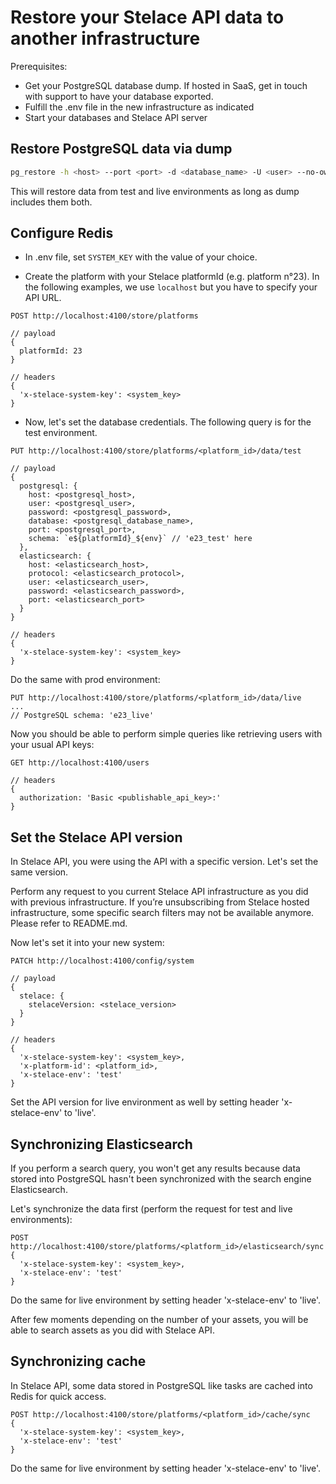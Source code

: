 # Restore your Stelace API data to another infrastructure

Prerequisites:
- Get your PostgreSQL database dump. If hosted in SaaS, get in touch with support to have your database exported.
- Fulfill the .env file in the new infrastructure as indicated
- Start your databases and Stelace API server

## Restore PostgreSQL data via dump

```sh
pg_restore -h <host> --port <port> -d <database_name> -U <user> --no-owner --role=<user> <dump_name>.dump
```

This will restore data from test and live environments as long as dump includes them both.

## Configure Redis

- In .env file, set `SYSTEM_KEY` with the value of your choice.

- Create the platform with your Stelace platformId (e.g. platform n°23).
In the following examples, we use `localhost` but you have to specify your API URL.

```
POST http://localhost:4100/store/platforms

// payload
{
  platformId: 23
}

// headers
{
  'x-stelace-system-key': <system_key>
}
```

- Now, let's set the database credentials. The following query is for the test environment.
```
PUT http://localhost:4100/store/platforms/<platform_id>/data/test

// payload
{
  postgresql: {
    host: <postgresql_host>,
    user: <postgresql_user>,
    password: <postgresql_password>,
    database: <postgresql_database_name>,
    port: <postgresql_port>,
    schema: `e${platformId}_${env}` // 'e23_test' here
  },
  elasticsearch: {
    host: <elasticsearch_host>,
    protocol: <elasticsearch_protocol>,
    user: <elasticsearch_user>,
    password: <elasticsearch_password>,
    port: <elasticsearch_port>
  }
}

// headers
{
  'x-stelace-system-key': <system_key>
}
```

Do the same with prod environment:
```
PUT http://localhost:4100/store/platforms/<platform_id>/data/live
...
// PostgreSQL schema: 'e23_live'
```

Now you should be able to perform simple queries like retrieving users with your usual API keys:
```
GET http://localhost:4100/users

// headers
{
  authorization: 'Basic <publishable_api_key>:'
}
```

## Set the Stelace API version

In Stelace API, you were using the API with a specific version. Let's set the same version.

Perform any request to you current Stelace API infrastructure as you did with previous infrastructure. If you’re unsubscribing from Stelace hosted infrastructure, some specific search filters may not be available anymore. Please refer to README.md.

Now let's set it into your new system:

```
PATCH http://localhost:4100/config/system

// payload
{
  stelace: {
    stelaceVersion: <stelace_version>
  }
}

// headers
{
  'x-stelace-system-key': <system_key>,
  'x-platform-id': <platform_id>,
  'x-stelace-env': 'test'
}
```

Set the API version for live environment as well by setting header 'x-stelace-env' to 'live'.

## Synchronizing Elasticsearch

If you perform a search query, you won't get any results because data stored into PostgreSQL hasn't been synchronized with the search engine Elasticsearch.

Let's synchronize the data first (perform the request for test and live environments):
```
POST http://localhost:4100/store/platforms/<platform_id>/elasticsearch/sync
{
  'x-stelace-system-key': <system_key>,
  'x-stelace-env': 'test'
}
```

Do the same for live environment by setting header 'x-stelace-env' to 'live'.

After few moments depending on the number of your assets, you will be able to search assets as you did with Stelace API.

## Synchronizing cache

In Stelace API, some data stored in PostgreSQL like tasks are cached into Redis for quick access.

```
POST http://localhost:4100/store/platforms/<platform_id>/cache/sync
{
  'x-stelace-system-key': <system_key>,
  'x-stelace-env': 'test'
}
```

Do the same for live environment by setting header 'x-stelace-env' to 'live'.
